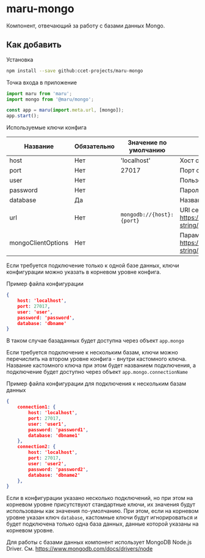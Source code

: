 # maru-mongo

Компонент, отвечающий за работу с базами данных Mongo.

## Как добавить

Установка

```sh
npm install --save github:ccet-projects/maru-mongo
```

Точка входа в приложение

```js
import maru from 'maru';
import mongo from '@maru/mongo';

const app = maru(import.meta.url, [mongo]);
app.start();
```

Используемые ключи конфига

| Название | Обязательно | Значение по умолчанию | Описание |
| --- | --- | --- | --- |
| host | Нет | 'localhost' | Хост сервера базы данных |
| port | Нет | 27017 | Порт сервера базы данных |
| user | Нет |  | Пользователь базы данных |
| password | Нет |  | Пароль пользователя базы данных |
| database | Да |  | Название базы данных |
| url | Нет | `mongodb://{host}:{port}` | URI сервера базы данных (см. https://www.mongodb.com/docs/manual/reference/connection-string/)  |
| mongoClientOptions | Нет |  | Параметры клиента (см. https://www.mongodb.com/docs/manual/reference/connection-string/) |

Если требуется подключение только к одной базе данных, ключи конфигурации можно указать в корневом уровне конфига.

Пример файла конфигурации

```json
{
    host: 'localhost',
    port: 27017,
    user: 'user',
    password: 'password',
    database: 'dbname'
}
```

В таком случае базаданных будет доступна через объект ```app.mongo ```

Если требуется подключение к нескольким базам, ключи можно перечислить на втором уровне конфига - внутри кастомного ключа. Название кастомного ключа при этом будет названием подключения, а подключение будет доступно через объект ```app.mongo.connectionName ```

Пример файла конфигурации для подключения к нескольким базам данных

```json
{
    connection1: {
        host: 'localhost',
        port: 27017,
        user: 'user1',
        password: 'password1',
        database: 'dbname1'
    },
    connection2: {
        host: 'localhost',
        port: 27017,
        user: 'user2',
        password: 'password2',
        database: 'dbname2'
    },
}
```

Если в конфигурации указано несколько подключений, но при этом на корневом уровне присутствуют стандартные ключи, их значения будут использованы как значения по-умолчанию. При этом, если на корневом уровне указан ключ ```database```, кастомные ключи будут игнорироваться и будет подключена только одна база данных, данные которой указаны на корневом уровне.

Для работы с базами данных компонент использует MongoDB Node.js Driver. См. https://www.mongodb.com/docs/drivers/node
